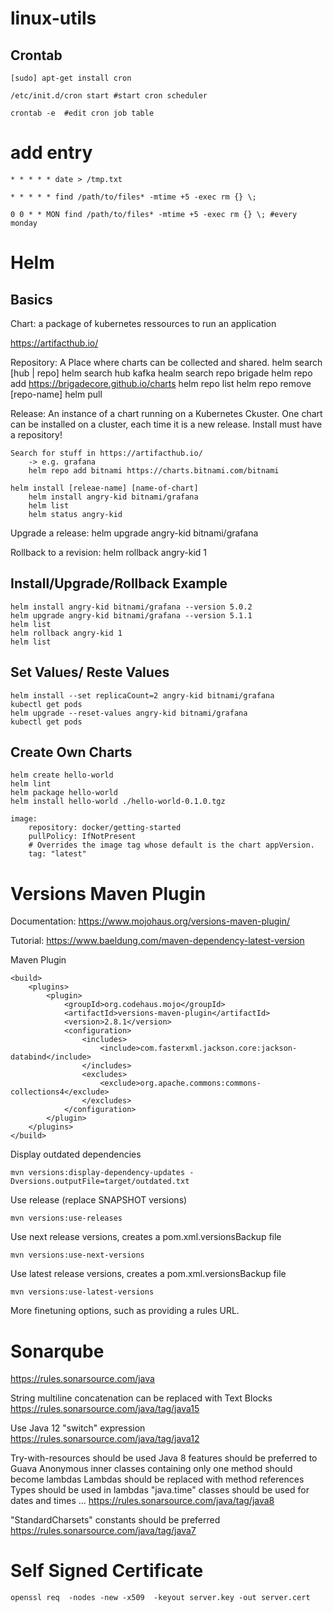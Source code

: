 # linux-utils

## Crontab

`[sudo] apt-get install cron`

`/etc/init.d/cron start #start cron scheduler`

`crontab -e  #edit cron job table`

# add entry
`* * * * * date > /tmp.txt`

`* * * * * find /path/to/files* -mtime +5 -exec rm {} \;`

`0 0 * * MON find /path/to/files* -mtime +5 -exec rm {} \; #every monday`


# Helm

## Basics

Chart: a package of kubernetes ressources to run an application

https://artifacthub.io/

Repository: A Place where charts can be collected and shared.
	helm search [hub | repo]
		helm search hub kafka
		healm search repo brigade
	helm repo add https://brigadecore.github.io/charts
		helm repo list
		helm repo remove [repo-name]
	helm pull

Release: An instance of a chart running on a Kubernetes Ckuster. One chart can be installed on a cluster, each time it is a new release.
	Install must have a repository!

	Search for stuff in https://artifacthub.io/
		-> e.g. grafana
		helm repo add bitnami https://charts.bitnami.com/bitnami

	helm install [releae-name] [name-of-chart]
		helm install angry-kid bitnami/grafana
		helm list
		helm status angry-kid
		
Upgrade a release:
	helm upgrade angry-kid bitnami/grafana

Rollback to a revision:
	helm rollback angry-kid 1
	

## Install/Upgrade/Rollback Example

	helm install angry-kid bitnami/grafana --version 5.0.2
	helm upgrade angry-kid bitnami/grafana --version 5.1.1
	helm list
	helm rollback angry-kid 1
	helm list

## Set Values/ Reste Values

	helm install --set replicaCount=2 angry-kid bitnami/grafana
	kubectl get pods
	helm upgrade --reset-values angry-kid bitnami/grafana
	kubectl get pods
	
## Create Own Charts

	helm create hello-world
	helm lint
	helm package hello-world
	helm install hello-world ./hello-world-0.1.0.tgz
	
	image:
		repository: docker/getting-started
		pullPolicy: IfNotPresent
		# Overrides the image tag whose default is the chart appVersion.
		tag: "latest"

# Versions Maven Plugin

Documentation: https://www.mojohaus.org/versions-maven-plugin/

Tutorial: https://www.baeldung.com/maven-dependency-latest-version

Maven Plugin

```
<build>
	<plugins>
		<plugin>
			<groupId>org.codehaus.mojo</groupId>
			<artifactId>versions-maven-plugin</artifactId>
			<version>2.8.1</version>
			<configuration>
				<includes>
					<include>com.fasterxml.jackson.core:jackson-databind</include>
				</includes>
				<excludes>
                    <exclude>org.apache.commons:commons-collections4</exclude>
                </excludes>
			</configuration>
		</plugin>
	</plugins>
</build>
```

Display outdated dependencies

`mvn versions:display-dependency-updates -Dversions.outputFile=target/outdated.txt`

Use release (replace SNAPSHOT versions)

`mvn versions:use-releases`

Use next release versions, creates a pom.xml.versionsBackup file

`mvn versions:use-next-versions`

Use latest release versions, creates a pom.xml.versionsBackup file

`mvn versions:use-latest-versions`


More finetuning options, such as providing a rules URL.


# Sonarqube

https://rules.sonarsource.com/java

String multiline concatenation can be replaced with Text Blocks
https://rules.sonarsource.com/java/tag/java15

Use Java 12 "switch" expression
https://rules.sonarsource.com/java/tag/java12

Try-with-resources should be used
Java 8 features should be preferred to Guava
Anonymous inner classes containing only one method should become lambdas
Lambdas should be replaced with method references
Types should be used in lambdas
"java.time" classes should be used for dates and times
...
https://rules.sonarsource.com/java/tag/java8

"StandardCharsets" constants should be preferred
https://rules.sonarsource.com/java/tag/java7

# Self Signed Certificate

`openssl req  -nodes -new -x509  -keyout server.key -out server.cert`